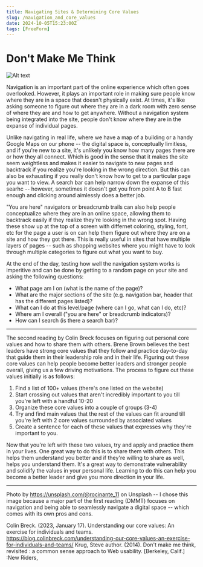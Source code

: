 ```yaml
---
title: Navigating Sites & Determining Core Values
slug: /navigation_and_core_values
date: 2024-10-05T15:23:00Z
tags: [FreeForm]
---
```


# Don't Make Me Think

![Alt text](https://images.unsplash.com/photo-1597945161640-9366e6d4253b?q=80&w=1974&auto=format&fit=crop&ixlib=rb-4.0.3&ixid=M3wxMjA3fDB8MHxwaG90by1wYWdlfHx8fGVufDB8fHx8fA%3D%3D "compass on a fabric background")


Navigation is an important part of the online experience which often goes overlooked. However, it plays an important role in making sure people know where they are in a space that doesn't physically exist. At times, it's like asking someone to figure out where they are in a dark room with zero sense of where they are and how to get anywhere. Without a navigation system being integrated into the site, people don't know where they are in the expanse of individual pages.

Unlike navigating in real life, where we have a map of a building or a handy Google Maps on our phone -- the digital space is, conceptually limitless, and if you're new to a site, it's unlikely you know how many pages there are or how they all connect. Which is good in the sense that it makes the site seem weightless and makes it easier to navigate to new pages and backtrack if you realize you're looking in the wrong direction. But this can also be exhausting if you really don't know how to get to a particular page you want to view. A search bar can help narrow down the expanse of this searhc -- however, sometimes it doesn't get you from point A to B fast enough and clicking around aimlessly does a better job. 

"You are here" navigators or breadcrumb trails can also help people conceptualize where they are in an online space, allowing them to backtrack easily if they realize they're looking in the wrong spot. Having these show up at the top of a screen with differnet coloring, styling, font, etc for the page a user is on can help them figure out where they are on a site and how they got there. This is really useful in sites that have multiple layers of pages -- such as shopping websites where you might have to look through multiple categories to figure out what you want to buy. 

At the end of the day, testing how well the navigation system works is imperitive and can be done by getting to a random page on your site and asking the following questions: 
- What page am I on (what is the name of the page)? 
- What are the major sections of the site (e.g. navigation bar, header that has the different pages listed)? 
- What can I do at this level/page (where can I go, what can I do, etc)? 
- Where am I overall ("you are here" or breadcrumb indicators)? 
- How can I search (is there a search bar)? 

---

The second reading by Colin Breck focuses on figuring out personal core values and how to share them with others. Brene Brown believes the best leaders have strong core values that they follow and practice day-to-day that guide them in their leadership role and in their life. Figuring out these core values can help people become better leaders and stronger people overall, giving us a few driving motivations. The process to figure out these values initially is as follows: 
1. Find a list of 100+ values (there's one listed on the website)
2. Start crossing out values that aren't incredibly important to you till you're left with a handful 10-20
3. Organize these core values into a couple of groups (3-4)
4. Try and find main values that the rest of the values can fit around till you're left with 2 core values surrounded by associated values
5. Create a sentence for each of these values that expresses why they're important to you. 

Now that you're left with these two values, try and apply and practice them in your lives. One great way to do this is to share them with others. This helps them understand you better and if they're willing to share as well, helps you understand them. It's a great way to demonstrate vulnerability and solidify the values in your personal life. Learning to do this can help you become a better leader and give you more direction in your life. 

---

Photo by https://unsplash.com/@rocinante_11 on Unsplash -- I chose this image because a major part of the first reading (DMMT) focuses on navigation and being able to seamlessly navigate a digital space -- which comes with its own pros and cons. 

Colin Breck. (2023, January 17). Understanding our core values: An exercise for individuals and teams. https://blog.colinbreck.com/understanding-our-core-values-an-exercise-for-individuals-and-teams/ 
Krug, Steve author. (2014). Don't make me think, revisited : a common sense approach to Web usability. [Berkeley, Calif.] :New Riders,
